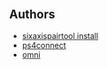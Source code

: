 
## Authors

- [sixaxispairtool install](https://youtu.be/dRysvxQfVDw?si=_HXebmYc2I9VOtWt)
- [ps4connect](https://github.com/pablomarquez76/PS4_Controller_Host)
- [omni](https://www.instructables.com/Omni-Wheel-CNC-Plotter-V2/)
